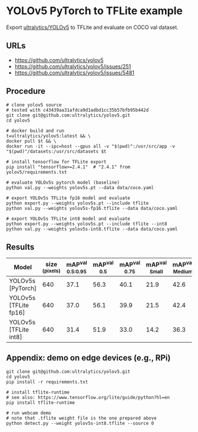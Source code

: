 # YOLOv5 PyTorch to TFLite example

Export [ultralytics/YOLOv5](https://github.com/ultralytics/yolov5) to TFLite and evaluate on COCO val dataset.

## URLs

- https://github.com/ultralytics/yolov5
- https://github.com/ultralytics/yolov5/issues/251
- https://github.com/ultralytics/yolov5/issues/5481

## Procedure

```
# clone yolov5 source
# tested with c43439aa31afdca9d1adbd1cc35b57bfb95b442d
git clone git@github.com:ultralytics/yolov5.git
cd yolov5

# docker build and run
t=ultralytics/yolov5:latest && \
docker pull $t && \
docker run -it --ipc=host --gpus all -v "$(pwd)":/usr/src/app -v "$(pwd)"/datasets:/usr/src/datasets $t

# install tensorflow for TFLite export
pip install "tensorflow>=2.4.1"  # "2.4.1" from yolov5/requirements.txt

# evaluate YOLOv5s pytorch model (baseline)
python val.py --weights yolov5s.pt --data data/coco.yaml

# export YOLOv5s TFLite fp16 model and evaluate
python export.py --weights yolov5s.pt --include tflite
python val.py --weights yolov5s-fp16.tflite --data data/coco.yaml

# export YOLOv5s TFLite int8 model and evaluate
python export.py --weights yolov5s.pt --include tflite --int8
python val.py --weights yolov5s-int8.tflite --data data/coco.yaml
```

## Results

|Model |size<br><sup>(pixels) |mAP<sup>val<br>0.5:0.95 |mAP<sup>val<br>0.5 |mAP<sup>val<br>0.75 |mAP<sup>val<br>Small |mAP<sup>val<br>Medium |mAP<sup>val<br>Large
|---                   |--- |---  |---  |---  |---  |---  |---
|YOLOv5s [PyTorch]     |640 |37.1 |56.3 |40.1 |21.9 |42.6 |47.2
|YOLOv5s [TFLite fp16] |640 |37.0 |56.1 |39.9 |21.5 |42.4 |47.5
|YOLOv5s [TFLite int8] |640 |31.4 |51.9 |33.0 |14.2 |36.3 |43.5

## Appendix: demo on edge devices (e.g., RPi)

```
git clone git@github.com:ultralytics/yolov5.git
cd yolov5
pip install -r requirements.txt

# install tflite-runtime
# see also: https://www.tensorflow.org/lite/guide/python?hl=en
pip install tflite-runtime

# run webcam demo
# note that .tflite weight file is the one prepared above
python detect.py --weight yolov5s-int8.tflite --source 0
```
